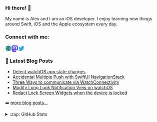 ### Hi there! 👋

My name is Alex and I am an iOS developer. I enjoy learning new things around Swift, iOS and the Apple ecosystem every day.

### Connect with me:

<a href="https://alexanderweiss.dev">
  <img align="left" alt="Alexander Weiß | Homepage" width="20px" src="https://raw.githubusercontent.com/alexanderwe/alexanderwe/master/assets/globe.svg" />
</a>
<a href="https://mastodon.online/@alexanderwe">
  <img align="left" alt="Alexander Weiß | Mastodon" width="21px" src="https://raw.githubusercontent.com/alexanderwe/alexanderwe/master/assets/mastodon.svg" />
</a>
<a href="https://twitter.com/_al_we">
  <img align="left" alt="Alexander Weiß | Twitter" width="21px" src="https://raw.githubusercontent.com/alexanderwe/alexanderwe/master/assets/twitter.svg" />
</a>

<br />

### 📕 Latest Blog Posts

<!-- BLOG-POST-LIST:START -->
- [Detect watchOS app state changes](https://alexanderweiss.dev/blog/2023-02-01-detect-watchapp-state-changes)
- [Accidental Multiple Push with SwiftUI NavigationStack](https://alexanderweiss.dev/blog/2023-01-24-accidental-double-push-with-swiftui-navigationstack)
- [Three Ways to communicate via WatchConnectivity](https://alexanderweiss.dev/blog/2023-01-18-three-ways-to-communicate-via-watchconnectivity)
- [Modify Long Look Notification View on watchOS](https://alexanderweiss.dev/blog/2022-12-18-modify-long-look-notification-view-on-watchos)
- [Redact Lock Screen Widgets when the device is locked](https://alexanderweiss.dev/blog/2022-11-19-redact-your-lockscreen-widgets-when-the-device-is-locked)
<!-- BLOG-POST-LIST:END -->

➡️ [more blog posts...](https://alexanderweiss.dev/blog)

<details>
  <summary>:zap: GitHub Stats</summary>

  <img align="left" alt="Alexander Weiß's GitHub Stats" src="https://github-readme-stats.vercel.app/api?username=alexanderwe" />

</details>
